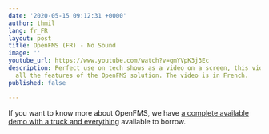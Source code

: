 ```yaml
---
date: '2020-05-15 09:12:31 +0000'
author: thmil
lang: fr_FR
layout: post
title: OpenFMS (FR) - No Sound
image: ''
youtube_url: https://www.youtube.com/watch?v=qmYVpK3j3Ec
description: Perfect use on tech shows as a video on a screen, this video display
  all the features of the OpenFMS solution. The video is in French.
published: false

---
```

If you want to know more about OpenFMS, we have [a complete available demo with a truck and everything](https://innovation.smile.eu/demos/2019-04-19-asset-tracking-truck.html) available to borrow. 